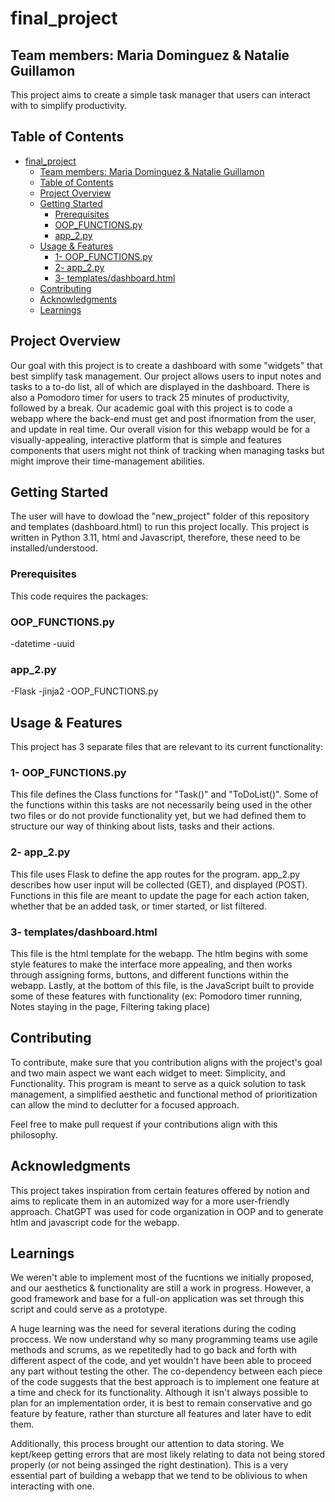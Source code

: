 # final_project
## Team members: Maria Dominguez &amp; Natalie Guillamon

This project aims to create a simple task manager that users can interact with to simplify productivity. 

## Table of Contents

- [final\_project](#final_project)
  - [Team members: Maria Dominguez \& Natalie Guillamon](#team-members-maria-dominguez--natalie-guillamon)
  - [Table of Contents](#table-of-contents)
  - [Project Overview](#project-overview)
  - [Getting Started](#getting-started)
    - [Prerequisites](#prerequisites)
    - [OOP\_FUNCTIONS.py](#oop_functionspy)
    - [app\_2.py](#app_2py)
  - [Usage \& Features](#usage--features)
    - [1- OOP\_FUNCTIONS.py](#1--oop_functionspy)
    - [2- app\_2.py](#2--app_2py)
    - [3- templates/dashboard.html](#3--templatesdashboardhtml)
  - [Contributing](#contributing)
  - [Acknowledgments](#acknowledgments)
  - [Learnings](#learnings)

## Project Overview

Our goal with this project is to create a dashboard with some "widgets" that best simplify task management. Our project allows users to input notes and tasks to a to-do list, all of which are displayed in the dashboard. There is also a Pomodoro timer for users to track 25 minutes of productivity, followed by a break. Our academic goal with this project is to code a webapp where the back-end must get and post ifnormation from the user, and update in real time. Our overall vision for this webapp would be for a visually-appealing, interactive platform that is simple and features components that users might not think of tracking when managing tasks but might improve their time-management abilities. 

## Getting Started

The user will have to dowload the "new_project" folder of this repository and templates (dashboard.html) to run this project locally. This project is written in Python 3.11, html and Javascript, therefore, these need to be installed/understood.

### Prerequisites

This code requires the packages:

### OOP_FUNCTIONS.py
-datetime
-uuid

### app_2.py

-Flask
-jinja2
-OOP_FUNCTIONS.py

## Usage & Features

This project has 3 separate files that are relevant to its current functionality:

### 1- OOP_FUNCTIONS.py

This file defines the Class functions for "Task()" and "ToDoList()". Some of the functions within this tasks are not necessarily being used in the other two files or do not provide functionality yet, but we had defined them to structure our way of thinking about lists, tasks and their actions.

### 2- app_2.py

This file uses Flask to define the app routes for the program. app_2.py describes how user input will be collected (GET), and displayed (POST). Functions in this file are meant to update the page for each action taken, whether that be an added task, or timer started, or list filtered.


### 3- templates/dashboard.html

This file is the html template for the webapp. The htlm begins with some style features to make the interface more appealing, and then works through assigning forms, buttons, and different functions within the webapp. Lastly, at the bottom of this file, is the JavaScript built to provide some of these features with functionality (ex: Pomodoro timer running, Notes staying in the page, Filtering taking place)


## Contributing

To contribute, make sure that you contribution aligns with the project's goal and two main aspect we want each widget to meet: Simplicity, and  Functionality. This program is meant to serve as a quick solution to task management, a simplified aesthetic and functional method of prioritization can allow the mind to declutter for a focused approach. 

Feel free to make pull request if your contributions align with this philosophy.


## Acknowledgments

This project takes inspiration from certain features offered by notion and aims to replicate them in an automized way for a more user-friendly approach. ChatGPT was used for code organization in OOP and to generate htlm and javascript code for the webapp. 

## Learnings

We weren't able to implement most of the fucntions we initially proposed, and our aesthetics & functionality are still a work in progress. However, a good framework and base for a full-on application was set through this script and could serve as a prototype. 

A huge learning was the need for several iterations during the coding proccess. We now understand why so many programming teams use agile methods and scrums, as we repetitedly had to go back and forth with different aspect of the code, and yet wouldn't have been able to proceed any part without testing the other. The co-dependency between each piece of the code suggests that the best approach is to implement one feature at a time and check for its functionality. Although it isn't always possible to plan for an implementation order, it is best to remain conservative and go feature by feature, rather than sturcture all features and later have to edit them.

Additionally, this process brought our attention to data storing. We kept/keep getting errors that are most likely relating to data not being stored properly (or not being assinged the right destination). This is a very essential part of building a webapp that we tend to be oblivious to when interacting with one. 
